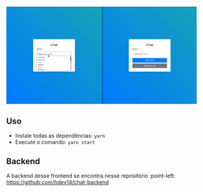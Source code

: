 ![chat](.github/chat.gif)

## Uso

- Instale todas as dependências:
```yarn```
- Execute o comando:
```yarn start```


## Backend
A backend desse frontend se encontra nesse repositório :point-left: https://github.com/hdev14/chat-backend
